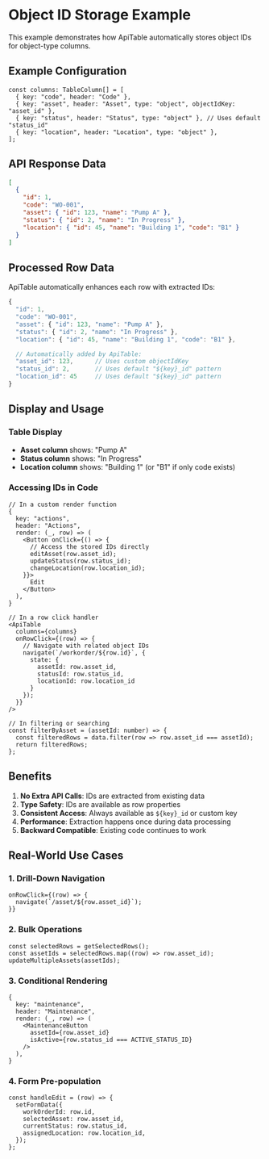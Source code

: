 # Object ID Storage Example

This example demonstrates how ApiTable automatically stores object IDs for object-type columns.

## Example Configuration

```tsx
const columns: TableColumn[] = [
  { key: "code", header: "Code" },
  { key: "asset", header: "Asset", type: "object", objectIdKey: "asset_id" },
  { key: "status", header: "Status", type: "object" }, // Uses default "status_id"
  { key: "location", header: "Location", type: "object" },
];
```

## API Response Data

```json
[
  {
    "id": 1,
    "code": "WO-001",
    "asset": { "id": 123, "name": "Pump A" },
    "status": { "id": 2, "name": "In Progress" },
    "location": { "id": 45, "name": "Building 1", "code": "B1" }
  }
]
```

## Processed Row Data

ApiTable automatically enhances each row with extracted IDs:

```javascript
{
  "id": 1,
  "code": "WO-001",
  "asset": { "id": 123, "name": "Pump A" },
  "status": { "id": 2, "name": "In Progress" },
  "location": { "id": 45, "name": "Building 1", "code": "B1" },

  // Automatically added by ApiTable:
  "asset_id": 123,      // Uses custom objectIdKey
  "status_id": 2,       // Uses default "${key}_id" pattern
  "location_id": 45     // Uses default "${key}_id" pattern
}
```

## Display and Usage

### Table Display

- **Asset column** shows: "Pump A"
- **Status column** shows: "In Progress"
- **Location column** shows: "Building 1" (or "B1" if only code exists)

### Accessing IDs in Code

```tsx
// In a custom render function
{
  key: "actions",
  header: "Actions",
  render: (_, row) => (
    <Button onClick={() => {
      // Access the stored IDs directly
      editAsset(row.asset_id);
      updateStatus(row.status_id);
      changeLocation(row.location_id);
    }}>
      Edit
    </Button>
  ),
}

// In a row click handler
<ApiTable
  columns={columns}
  onRowClick={(row) => {
    // Navigate with related object IDs
    navigate(`/workorder/${row.id}`, {
      state: {
        assetId: row.asset_id,
        statusId: row.status_id,
        locationId: row.location_id
      }
    });
  }}
/>

// In filtering or searching
const filterByAsset = (assetId: number) => {
  const filteredRows = data.filter(row => row.asset_id === assetId);
  return filteredRows;
};
```

## Benefits

1. **No Extra API Calls**: IDs are extracted from existing data
2. **Type Safety**: IDs are available as row properties
3. **Consistent Access**: Always available as `${key}_id` or custom key
4. **Performance**: Extraction happens once during data processing
5. **Backward Compatible**: Existing code continues to work

## Real-World Use Cases

### 1. Drill-Down Navigation

```tsx
onRowClick={(row) => {
  navigate(`/asset/${row.asset_id}`);
}}
```

### 2. Bulk Operations

```tsx
const selectedRows = getSelectedRows();
const assetIds = selectedRows.map((row) => row.asset_id);
updateMultipleAssets(assetIds);
```

### 3. Conditional Rendering

```tsx
{
  key: "maintenance",
  header: "Maintenance",
  render: (_, row) => (
    <MaintenanceButton
      assetId={row.asset_id}
      isActive={row.status_id === ACTIVE_STATUS_ID}
    />
  ),
}
```

### 4. Form Pre-population

```tsx
const handleEdit = (row) => {
  setFormData({
    workOrderId: row.id,
    selectedAsset: row.asset_id,
    currentStatus: row.status_id,
    assignedLocation: row.location_id,
  });
};
```
